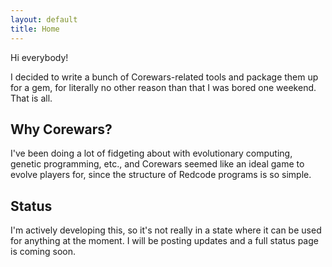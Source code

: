 ```yaml
---
layout: default
title: Home
---
```


Hi everybody!

I decided to write a bunch of Corewars-related tools and package them up for a
gem, for literally no other reason than that I was bored one weekend. That is
all.

## Why Corewars?

I've been doing a lot of fidgeting about with evolutionary computing, genetic
programming, etc., and Corewars seemed like an ideal game to evolve players
for, since the structure of Redcode programs is so simple.

## Status

I'm actively developing this, so it's not really in a state where it can be 
used for anything at the moment. I will be posting updates and a full status
page is coming soon.